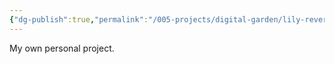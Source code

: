```yaml
---
{"dg-publish":true,"permalink":"/005-projects/digital-garden/lily-reverie/","created":"2024-01-18T12:59:00.148-03:00","updated":"2024-01-18T12:59:00.148-03:00"}
---
```


My own personal project.